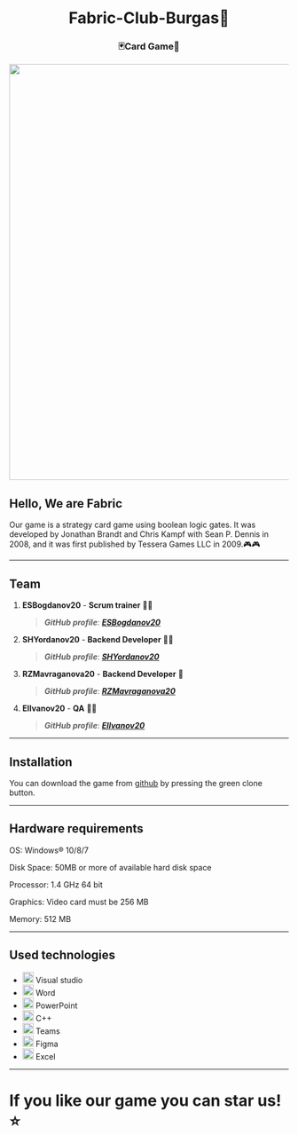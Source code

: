 <h1 align="center">Fabric-Club-Burgas👋</h1>
<h3 align="center">🃏Card Game👾</h3>


<p align="center">
<img src="https://media.discordapp.net/attachments/969704146095706132/975414947968348260/unknown.png" width="750">
</p>
  
## Hello, We are Fabric

Our game is a strategy card game using boolean logic gates. It was developed by Jonathan Brandt and Chris Kampf with Sean P. Dennis in 2008, and it was first published by Tessera Games LLC in 2009.🎮🎮

---
 
 ## Team	<a name = "team"></a>
1. **ESBogdanov20** - **Scrum trainer**	🧙🏼
   > ***GitHub profile***: [***ESBogdanov20***](https://github.com/ESBogdanov20)	

2. **SHYordanov20** - **Backend Developer** 🐱‍👤
   > ***GitHub profile***: [***SHYordanov20***](https://github.com/SHYordanov20)	

3. **RZMavraganova20** - **Backend Developer** 👩
   > ***GitHub profile***: [***RZMavraganova20***](https://github.com/RZMavraganova20)	

4. **EIIvanov20** - **QA** 👨‍🌾
   > ***GitHub profile***: [***EIIvanov20***](https://github.com/EIIvanov20)
   
 ---

## Installation 

You can download the game from [github](https://github.com/ESBogdanov20/Fabric-Club-Burgas) by pressing the green clone button.

---

## Hardware requirements

OS:    Windows® 10/8/7

Disk Space:  50MB or more of available hard disk space

Processor:   1.4 GHz 64 bit

Graphics:   Video card must be 256 MB

Memory: 512 MB


---

## Used technologies
- <img src="https://1000logos.net/wp-content/uploads/2020/08/Visual-Studio-Logo.png" width="20"> Visual studio 
- <img src="https://media.discordapp.net/attachments/815253581149896790/818133539903111188/Microsoft_Word_logo.png" width="20"> Word
- <img src="https://media.discordapp.net/attachments/815253581149896790/818136011359518780/kisspng-microsoft-powerpoint-computer-software-microsoft-o-5b3b3927c75c49.3318087715306079118166-rem.png" width="20"> PowerPoint
- <img src="https://upload.wikimedia.org/wikipedia/commons/thumb/1/18/ISO_C%2B%2B_Logo.svg/306px-ISO_C%2B%2B_Logo.svg.png" width="20"> C++
- <img src="https://logos-world.net/wp-content/uploads/2021/04/Microsoft-Teams-Logo.png" width="20"> Teams
- <img src="https://cdn.freebiesupply.com/logos/large/2x/figma-1-logo-png-transparent.png" width="20"> Figma
- <img src="https://upload.wikimedia.org/wikipedia/commons/thumb/3/34/Microsoft_Office_Excel_%282019%E2%80%93present%29.svg/2203px-Microsoft_Office_Excel_%282019%E2%80%93present%29.svg.png" width="20"> Excel
---

# If you like our game you can star us!⭐
